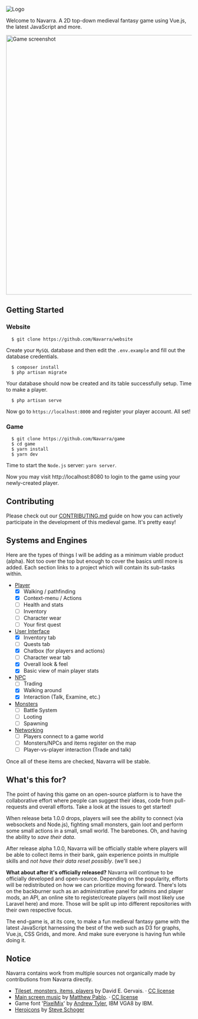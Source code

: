 ![Logo](https://github.com/Navarra/game/raw/master/src/assets/logo.png "Logo")

Welcome to Navarra. A 2D top-down medieval fantasy game using Vue.js, the latest JavaScript and more.

<img width="704" alt="Game screenshot" src="https://user-images.githubusercontent.com/616320/34860792-9a2c0ee8-f725-11e7-9e60-91b8610926f2.png">

## Getting Started

### Website

      $ git clone https://github.com/Navarra/website

Create your `MySQL` database and then edit the `.env.example` and fill out the database credentials.

      $ composer install
      $ php artisan migrate

Your database should now be created and its table successfully setup. Time to make a player.

      $ php artisan serve

Now go to `https://localhost:8000` and register your player account. All set!

### Game

      $ git clone https://github.com/Navarra/game
      $ cd game
      $ yarn install
      $ yarn dev

Time to start the `Node.js` server: `yarn server`.

Now you may visit http://localhost:8080 to login to the game using your newly-created player.

## Contributing

Please check out our [CONTRIBUTING.md](https://github.com/Navarra/game/blob/master/CONTRIBUTING.md) guide on how you can actively participate in the development of this medieval game. It's pretty easy!

## Systems and Engines

Here are the types of things I will be adding as a minimum viable product (alpha). Not too over the top but enough to cover the basics until more is added. Each section links to a project which will contain its sub-tasks within.

- [Player](https://github.com/Navarra/game/projects/1)
  - [x] Walking / pathfinding
  - [x] Context-menu / Actions
  - [ ] Health and stats
  - [ ] Inventory
  - [ ] Character wear
  - [ ] Your first quest
- [User Interface](https://github.com/Navarra/game/projects/2)
  - [x] Inventory tab
  - [ ] Quests tab
  - [x] Chatbox (for players and actions)
  - [ ] Character wear tab
  - [x] Overall look &amp; feel
  - [x] Basic view of main player stats
- [NPC](https://github.com/Navarra/game/projects/3)
  - [ ] Trading
  - [x] Walking around
  - [x] Interaction (Talk, Examine, etc.)
- [Monsters](https://github.com/Navarra/game/projects/3)
  - [ ] Battle System
  - [ ] Looting
  - [ ] Spawning
- [Networking](https://github.com/Navarra/game/projects/5)
  - [ ] Players connect to a game world
  - [ ] Monsters/NPCs and items register on the map
  - [ ] Player-vs-player interaction (Trade and talk)

Once all of these items are checked, Navarra will be stable.

## What's this for?

The point of having this game on an open-source platform is to have the collaborative effort where people can suggest their ideas, code from pull-requests and overall efforts. Take a look at the issues to get started!

When release beta 1.0.0 drops, players will see the ability to connect (via websockets and Node.js), fighting small monsters, gain loot and perform some small actions in a small, small world. The barebones. Oh, and having the ability to _save their data_.

After release alpha 1.0.0, Navarra will be officially stable where players will be able to collect items in their bank, gain experience points in multiple skills and *not have their data reset possibly*. (we'll see.)

**What about after it's officially released?** Navarra will continue to be officially developed and open-source. Depending on the popularity, efforts will be redistributed on how we can prioritize moving forward. There's lots on the backburner such as an administrative panel for admins and player mods, an API, an online site to register/create players (will most likely use Laravel here) and more. Those will be split up into different repositories with their own respective focus.

The end-game is, at its core, to make a fun medieval fantasy game with the latest JavaScript harnessing the best of the web such as D3 for graphs, Vue.js, CSS Grids, and more. And make sure everyone is having fun while doing it.

## Notice

Navarra contains work from multiple sources not organically made by contributions from Navarra directly.

- [Tileset, monsters, items, players](http://pousse.rapiere.free.fr/tome/tome-tiles.htm) by David E. Gervais. &middot; [CC license](https://creativecommons.org/licenses/by/3.0/)
- [Main screen music](https://opengameart.org/content/enchanted-festival) by [Matthew Pablo](http://www.matthewpablo.com). &middot; [CC license](https://creativecommons.org/licenses/by/3.0/)
- Game font '[PixelMix](https://www.dafont.com/pixelmix.font)' by [Andrew Tyler](http://andrewtyler.net/fonts/), IBM VGA8 by IBM.
- [Heroicons](https://github.com/sschoger/heroicons-ui) by [Steve Schoger](http://www.steveschoger.com/)
